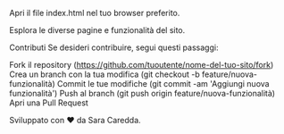 Apri il file index.html nel tuo browser preferito.

Esplora le diverse pagine e funzionalità del sito.

Contributi
Se desideri contribuire, segui questi passaggi:

Fork il repository (https://github.com/tuoutente/nome-del-tuo-sito/fork)
Crea un branch con la tua modifica (git checkout -b feature/nuova-funzionalità)
Commit le tue modifiche (git commit -am 'Aggiungi nuova funzionalità')
Push al branch (git push origin feature/nuova-funzionalità)
Apri una Pull Request 

Sviluppato con ❤️ da Sara Caredda.  


